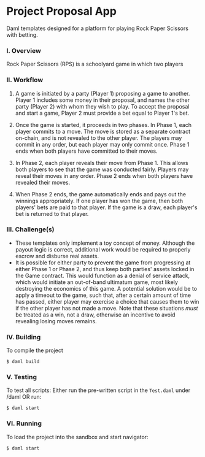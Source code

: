 # Project Proposal App
Daml templates designed for a platform for playing Rock Paper Scissors with betting.

### I. Overview
Rock Paper Scissors (RPS) is a schoolyard game in which two players 

### II. Workflow

1. A game is initiated by a party (Player 1) proposing a game to another.  Player 1 includes some money in their proposal, and names the other party (Player 2) with whom they wish to play.  To accept the proposal and start a game, Player 2 must provide a bet equal to Player 1's bet.

2. Once the game is started, it proceeds in two phases.  In Phase 1, each player commits to a move.  The move is stored as a separate contract on-chain, and is not revealed to the other player.  The players may commit in any order, but each player may only commit once.  Phase 1 ends when both players have committed to their moves.

3. In Phase 2, each player reveals their move from Phase 1.  This allows both players to see that the game was conducted fairly.  Players may reveal their moves in any order.  Phase 2 ends when both players have revealed their moves.

4. When Phase 2 ends, the game automatically ends and pays out the winnings appropriately.  If one player has won the game, then both players' bets are paid to that player.  If the game is a draw, each player's bet is returned to that player.

### III. Challenge(s)
* These templates only implement a toy concept of money.  Although the payout logic is correct, additional work would be required to properly escrow and disburse real assets.
* It is possible for either party to prevent the game from progressing at either Phase 1 or Phase 2, and thus keep both parties' assets locked in the Game contract.  This would function as a denial of service attack, which would initiate an out-of-band ultimatum game, most likely destroying the economics of this game.  A potential solution would be to apply a timeout to the game, such that, after a certain amount of time has passed, either player may exercise a choice that causes them to win if the other player has not made a move.  Note that these situations *must* be treated as a win, not a draw, otherwise an incentive to avoid revealing losing moves remains.

### IV. Building
To compile the project
```
$ daml build
```

### V. Testing
To test all scripts:
Either run the pre-written script in the `Test.daml` under /daml OR run:
```
$ daml start
```

### VI. Running
To load the project into the sandbox and start navigator:
```
$ daml start
```
